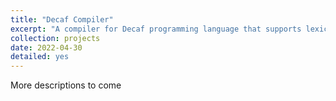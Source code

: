 ```yaml
---
title: "Decaf Compiler"
excerpt: "A compiler for Decaf programming language that supports lexical analysis, syntax analysis, semantic analysis, IR generation and code generation.   <br/> <br/>     <br/><img src='/images/decaf_overview.png' width='75%' height='75%' >"
collection: projects
date: 2022-04-30
detailed: yes
---
```



More descriptions to come

